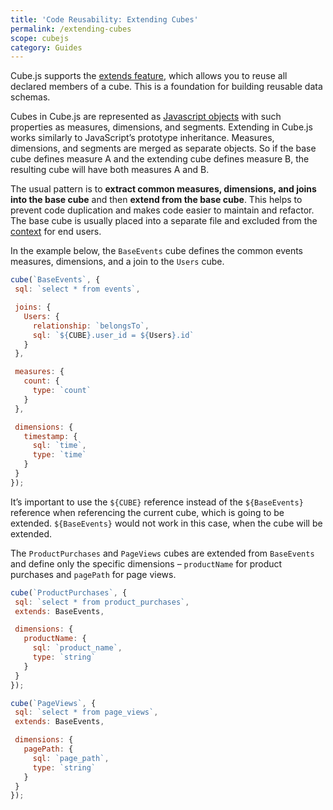 ```yaml
---
title: 'Code Reusability: Extending Cubes'
permalink: /extending-cubes
scope: cubejs
category: Guides
---
```


[comment]: # (PROOFREAD: DONE)

Cube.js supports the [extends feature](cube#parameters-extends), which allows you to reuse all declared members of a cube. This is a foundation for building reusable data schemas.

Cubes in Cube.js are represented as [Javascript objects](https://www.w3schools.com/js/js_objects.asp) with such properties as measures, dimensions, and segments. 
Extending in Cube.js works similarly to JavaScript’s prototype inheritance. Measures, dimensions, and segments are merged as separate objects. 
So if the base cube defines measure A and the extending cube defines measure B, the resulting cube will have both measures A and B. 

The usual pattern is to **extract common measures, dimensions, and joins into the base cube** and then **extend from the base cube**. 
This helps to prevent code duplication and makes code easier to maintain and refactor. 
The base cube is usually placed into a separate file and excluded from the [context](context) for end users.

In the example below, the `BaseEvents` cube defines the common events measures, dimensions, and a join to the `Users` cube.


```javascript
cube(`BaseEvents`, {
 sql: `select * from events`,

 joins: { 
   Users: {
     relationship: `belongsTo`,
     sql: `${CUBE}.user_id = ${Users}.id`
   }
 },

 measures: {
   count: {
     type: `count`
   }
 },

 dimensions: {
   timestamp: {
     sql: `time`,
     type: `time`
   }
 }
});
```
<div class="block attention-block">

  It’s important to use the `${CUBE}` reference instead of the `${BaseEvents}` reference when referencing the current cube, 
  which is going to be extended. 
  `${BaseEvents}` would not work in this case, when the cube will be extended.

</div>

The `ProductPurchases` and `PageViews` cubes are extended from `BaseEvents` and define only the specific dimensions 
– `productName` for product purchases and `pagePath` for page views.

```javascript
cube(`ProductPurchases`, {
 sql: `select * from product_purchases`,
 extends: BaseEvents,

 dimensions: {
   productName: {
     sql: `product_name`,
     type: `string`
   }
 }
});

cube(`PageViews`, {
 sql: `select * from page_views`,
 extends: BaseEvents,

 dimensions: {
   pagePath: {
     sql: `page_path`,
     type: `string`
   }
 }
});
```




